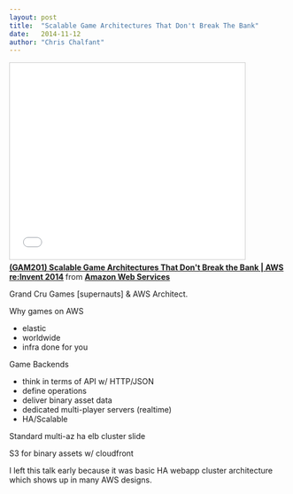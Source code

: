 ```yaml
---
layout: post
title:  "Scalable Game Architectures That Don't Break The Bank"
date:   2014-11-12
author: "Chris Chalfant"
---
```


<iframe src="//www.slideshare.net/slideshow/embed_code/41536463" width="425" height="355" frameborder="0" marginwidth="0" marginheight="0" scrolling="no" style="border:1px solid #CCC; border-width:1px; margin-bottom:5px; max-width: 100%;" allowfullscreen> </iframe> <div style="margin-bottom:5px"> <strong> <a href="//www.slideshare.net/AmazonWebServices/gam201-scalable-game-architectures-that-dont-break-the-bank-aws-reinvent-2014" title="(GAM201) Scalable Game Architectures That Don&#x27;t Break the Bank | AWS re:Invent 2014" target="_blank">(GAM201) Scalable Game Architectures That Don&#x27;t Break the Bank | AWS re:Invent 2014</a> </strong> from <strong><a href="//www.slideshare.net/AmazonWebServices" target="_blank">Amazon Web Services</a></strong> </div>

Grand Cru Games [supernauts] & AWS Architect.

Why games on AWS
* elastic
* worldwide
* infra done for you

Game Backends
* think in terms of API w/ HTTP/JSON
* define operations
* deliver binary asset data
* dedicated multi-player servers (realtime)
* HA/Scalable

Standard multi-az ha elb cluster slide

S3 for binary assets w/ cloudfront

I left this talk early because it was basic HA webapp cluster architecture which shows up in many AWS designs.
